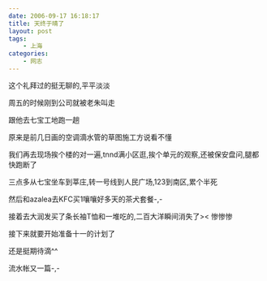 ```yaml
---
date: 2006-09-17 16:18:17
title: 天终于晴了
layout: post
tags:
    - 上海
categories:
    - 网志
---
```

这个礼拜过的挺无聊的,平平淡淡

周五的时候刚到公司就被老朱叫走

跟他去七宝工地跑一趟

原来是前几日画的空调滴水管的草图施工方说看不懂

我们再去现场挨个楼的对一遍,tnnd满小区逛,挨个单元的观察,还被保安盘问,腿都快跑断了

三点多从七宝坐车到莘庄,转一号线到人民广场,123到南区,累个半死

然后和azalea去KFC买1嚷嚷好多天的茶犬套餐-,-

接着去大润发买了条长袖T恤和一堆吃的,二百大洋瞬间消失了&gt;&lt; 惨惨惨

接下来就要开始准备十一的计划了

还是挺期待滴^^

流水帐又一篇-,-